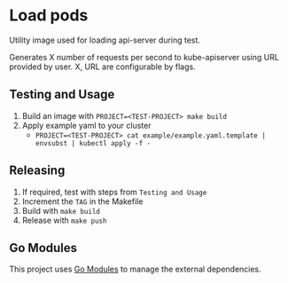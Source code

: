 # Load pods

Utility image used for loading api-server during test.

Generates X number of requests per second to kube-apiserver using URL provided by user. X, URL are configurable by flags.


## Testing and Usage

1. Build an image with `PROJECT=<TEST-PROJECT> make build`
1. Apply example yaml to your cluster
    * `PROJECT=<TEST-PROJECT> cat example/example.yaml.template | envsubst | kubectl apply -f -`


## Releasing

1. If required, test with steps from `Testing and Usage`
1. Increment the `TAG` in the Makefile
1. Build with `make build`
1. Release with `make push`


## Go Modules

This project uses [Go Modules] to manage the external dependencies.

[Go Modules]: https://github.com/golang/go/wiki/Modules
